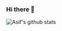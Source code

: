 ### Hi there 👋

<img align="left" alt="Asif's github stats" src="https://github-readme-stats.vercel.app/api?username=iqbal045&show_icons=true&hide_border=true">

<!--👋
**iqbal045/iqbal045** is a ✨ _special_ ✨ repository because its `README.md` (this file) appears on your GitHub profile.

Here are some ideas to get you started:

- 🔭 I’m currently working on ...
- 🌱 I’m currently learning ...
- 👯 I’m looking to collaborate on ...
- 🤔 I’m looking for help with ...
- 💬 Ask me about ...
- 📫 How to reach me: ...
- 😄 Pronouns: ...
- ⚡ Fun fact: ...
-->

